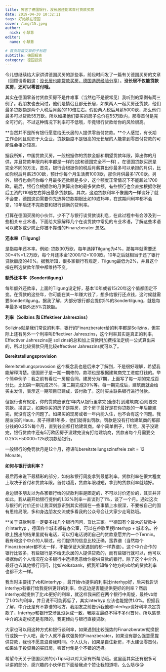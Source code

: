 ```yaml
---
title: 厉害了德国银行，没长居还能零首付贷款买房
date: 2019-04-30 10:32:11
tags: 好姑娘在德国
cover: /img/15.jpeg
author: 
  nick: 小慧慧
editor:
  name: 小慧慧

# 首页每篇文章的子标题
subtitle: 德国投资
category: 德国投资
---
```

  

今儿想继续给大家讲讲德国买房的那些事，前段时间发了一篇有关德国买房的文章（回顾请看戳这：[没长居也能贷款买房，德国选房经验分享](http://mp.weixin.qq.com/s?__biz=MzI0OTE4MTY1Ng==&mid=2649565417&idx=1&sn=edee87bd0bc9c1047eed432bdd284ef5&chksm=f18cec5ec6fb65484e9a10f4e5ddfc1fa10b60a34db4e6a0bd9e24261e13fb429efae646b9de&scene=21#wechat_redirect)）。**没长居不仅能贷款买房，还可以零首付哦。**

  

其实在德国零首付贷款买房不是件难事（当然也不是很常见）我听到的案例有两三例了。我朋友也去问过，他们是情侣且都无长居，如果两人一起买房还贷款，他们最多贷款额是两个人税后月薪的110倍左右。假设两人税后月薪5000欧，那么他们最多可以贷款55万欧。所以如果他们要买的房子总价在55万欧内，那零首付是完全可行的。不过这种情况下利率可不低哦，毕竟银行贷款给你的风险很高。

  

**当然并不是所有银行愿意给无长居的人提供零首付贷款。**个人感觉，有长期工作合同且就职于大企业，贷款额度不是很高的无长居的人能拿到零首付贷款的可能性会相对较高。

  

据我所知，中国贷款买房，一般根据你的贷款金额和期望贷款年限，算出你的月供，并且贷款年限内利率都是一样的(这和德国完全不一样) 。在德国贷款买房是完全不同的方法，首先，银行会根据你的税后月薪算出你最多可以承担的月供，比如你税后月薪2500欧，预计你每个月生活费1000欧，那你月供最多1700欧。另外，银行也会问你每个月最多还款额是多少，这个额度正常情况下不能超过1700欧。最后，银行会根据你的月供算出你的最多贷款额。有些银行也会直接根据你税后工资的110倍左右算出最多贷款额。其次，这边贷款利率不像国内一样谈好了就不会变，德国这边需要你先选择贷款期限比如10或15年，在这期间利率都不会变，10年后还不完款要和银行谈新的贷利率。

  

打算在德国买房的小伙伴，少不了与银行谈贷款谈利息，在此过程中有会涉及到一些相关专业术语。下面给大家解释几个在谈贷款中常见的专业术语，了解这些术语可以或多或少防止你被不靠谱的Finanzberater 忽悠。

  

**还本率（Tilgung）**

  

是指每年还本率。例如: 贷款30万欧，每年选择Tilgung为4%，那每年就需要还30\*4%=1.2万欧，每个月还本金12000/12=1000欧。10年之后就相当于还了银行贷款额度的40%。据我所知，很多家银行有规定，Tilgung最低为2%，并且这个指在所选贷款年限中都维持不变。

  

**额外还本率（Sondertilgung）**

  

每年额外还款率，上面的Tilgung设定好，基本10年或者15/20年这个值都固定不变。在贷款的这些年，你可能在某一年赚大钱了，想多给银行还点钱，这时候就需要Sondertilgung。据我了解，大部分银行都会提供5%的Sondertilgung，就是每年最多可额外还5%贷款额。

  

**利率（Sollzins 和 Effektiver Jahreszins）**

  

Sollzins就是我们常说的利率，银行的Finanzberater给的利率都是Sollzins，但实际上还有另外一个利率叫Effectiver Jahreszins，这个利率其实是真正的利率，Effectiver Jahreszins是 sollzins的总和加上贷款附加费按法定统一公式算出来的，所以比较贷款只用比较effectiver Jahreszins就可以了。

  

**Bereitstellungsprovision**

  

Bereitstellungsprovosion 这个概念我也是后来才了解到，不是很好理解，希望我能解释清楚。德国房子是一期一期修的，款项也是根据建筑商完工进度打钱的。举个简单例子：我之前有看过一房屋合同，建房分为7期，上面写了每一期的完成百分比，比如第一期完成25%，第二期完成20%等。每一期完成后，建筑商就会给买主发信，表示这一期项目已建成，该付款了。这时买主联系银行进行付款。

  

但银行也有规定，你的贷款应该在1年内从银行里拿完(全部打到建筑商)否则要交罚款。换言之，如果你买的房子是期房，这个房子最好是在你贷款的一年后能建完，就没有这个问题了。如果买的现房或者一年内能入住，也不会有这个问题。我朋友买的Haus，房子得建1年多，他们就得出罚款。罚款是没有打给建筑商的那部分钱的0.25%每个月，直到钱全都打给建筑商。举个简单例子，1年后，房子没建完，银行贷款中还有5万欧因房子没建完没有打给建筑商，贷款者每个月需要交0.25%\*50000=125欧罚款给银行。

  

一般银行的免罚款月是12个月，德语叫bereitstellungszinsfreie zeit = 12 Monate。

  

**如何与银行谈利率？**

  

最后再来说下最精彩的部分，如何和银行周旋拿到最低利率。贷款利率在很大程度上取决于首付和贷款年限。首付越高，贷款年限越短，拿到的贷款利率就越好。

  

身边很多朋友以为各家银行给的贷款利率是固定的，不可以讨价还价的，其实并非如此，我从最开始银行提供的1.32%利率一直谈到了1%，谈了一个月。通过这次与银行的讨价还价让我深刻意识到其实德国在一些事情上水很深，不要被自己的固有思维局限，多和身边朋友交流或多看我的公众号会让大家少走弯路哦。
  

**关于贷款利率一定要多找几个银行问问，货比三家。**德国有个最大的贷款中介Interhyp ，德国各个城市都有办公室，可以在谷歌里搜Interhyp + 城市名。谷歌上搜出的结果里就有电话，可以打电话说明自己的贷款意愿并约一个Termin。我有和这个中介的人聊过，他们提供的信息比较正确，蛮靠谱（当然每个Finanzberater都不太一样，不能保证大家遇到的都一样靠谱）。这个中介合作的银行比较多，有些银行是不给无永居的人提供贷款的，而有些银行就可以，他可以根据你的个人情况在众多银行中选择愿意给你提供贷款的银行。除了这个中介外，最好也去其他银行问问，比如Volksbank，据我所知每个地方的vb给的贷款利率也都不太一样。

  

我当时主要找了vb和interhyp ，最开始vb提供的利率比interhyp好，后来我告诉interhyp有银行给我提供更好的利率，你这边是否能提供更好的利率？然后interhyp就提供了比vb更好的利率，就这样我来回在两个银行中周旋，最终vb给了1.0%的利率，并且说不可能再低了，其实interhyp 应该也能提供1.0%。但据我了解，中介还是有不靠谱的地方，我朋友之前告诉我他和Interhyp谈好利率决定贷款了，Interhyp和银行交涉且没达成一致，我朋友最终不得不多付首付。所以感觉中介的决定权还是有限的，我更倾向与银行直接贷款。

  

大家也可以用这种方式和银行谈利率，如果遇到比较强势的Finanzberater就换银行或换一个人吧，我个人就不喜欢强势的Finanzberater，如果没有那么强意愿提供贷款，我也不愿意浪费我时间。个人认为，如果是自住新房，不太建议零首付。如果处于投资目的买旧房，零首付倒是个不错的选择。

  

希望今天关于德国买房的小Tips可以对大家有所帮助哦。这里面其实还有很多可以讲的部分，感兴趣的小伙伴在下面给我点个赞让我知道呗，么么哒😘😘  
